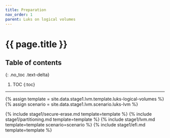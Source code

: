 ```yaml
---
title: Preparation
nav_order: 1
parent: Luks on logical volumes
---
```


# {{ page.title }}

## Table of contents
{: .no_toc .text-delta}

1. TOC
{:toc}

---

{% assign template = site.data.stage1.lvm.template.luks-logical-volumes %}
{% assign scenario = site.data.stage1.lvm.scenario.luks-lvm %}

{% include stage1/secure-erase.md template=template %}
{% include stage1/partitioning.md template=template %}
{% include stage1/lvm.md template=template scenario=scenario %}
{% include stage1/efi.md template=template %}
